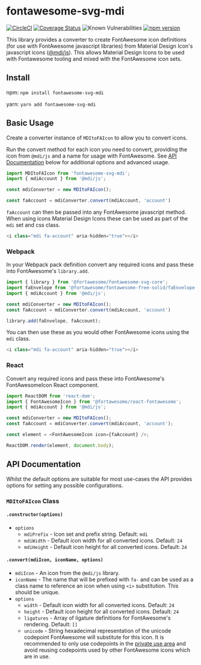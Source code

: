 # fontawesome-svg-mdi

[![CircleCI](https://circleci.com/gh/tjdavey/fontawesome-svg-mdi/tree/main.svg?style=svg)](https://circleci.com/gh/tjdavey/fontawesome-svg-mdi/tree/main)
[![Coverage Status](https://coveralls.io/repos/github/tjdavey/fontawesome-svg-mdi/badge.svg)](https://coveralls.io/github/tjdavey/fontawesome-svg-mdi)
![Known Vulnerabilities](https://snyk.io/test/github/tjdavey/fontawesome-svg-mdi/badge.svg)
[![npm version](https://badge.fury.io/js/fontawesome-svg-mdi.svg)](https://badge.fury.io/js/fontawesome-svg-mdi)

This library provides a converter to create FontAwesome icon definitions (for use with FontAwesome javascript libraries) from
Material Design Icon's javascript icons ([@mdi/js](https://www.npmjs.com/package/@mdi/js)). This allows Material Design Icons to be used with Fontawesome tooling
and mixed with the FontAwesome icon sets.

## Install

npm: `npm install fontawesome-svg-mdi`

yarn: `yarn add fontawesome-svg-mdi`

## Basic Usage

Create a converter instance of `MDItoFAIcon` to allow you to convert icons.

Run the convert method for each icon you need to convert, providing the icon from `@mdi/js` and a name for usage with 
FontAwesome. See [API Documentation](#API_Documentation) below for additional options and advanced usage.

```js
import MDItoFAIcon from 'fontawesome-svg-mdi';
import { mdiAccount } from '@mdi/js';

const mdiConverter = new MDItoFAIcon();

const faAccount = mdiConverter.convert(mdiAccount, 'account') 
```

`faAccount` can then be passed into any FontAwesome javascript method. When using icons Material Design Icons these can be used
as part of the `mdi` set and css class.

```js
<i class="mdi fa-account" aria-hidden="true"></i> 
```

### Webpack

In your Webpack pack definition convert any required icons and pass these into FontAwesome's `library.add`. 

```js
import { library } from '@fortawesome/fontawesome-svg-core';
import faEnvelope from '@fortawesome/fontawesome-free-solid/faEnvelope';
import { mdiAccount } from '@mdi/js';

const mdiConverter = new MDItoFAIcon();
const faAccount = mdiConverter.convert(mdiAccount, 'account')

library.add(faEnvelope, faAccount);
```

You can then use these as you would other FontAwesome icons using the `mdi` class.  

```js
<i class="mdi fa-account" aria-hidden="true"></i> 
```

### React 

Convert any required icons and pass these into FontAwesome's FontAwesomeIcon React component.

```js
import ReactDOM from 'react-dom';
import { FontAwesomeIcon } from '@fortawesome/react-fontawesome';
import { mdiAccount } from '@mdi/js';

const mdiConverter = new MDItoFAIcon();
const faAccount = mdiConverter.convert(mdiAccount, 'account');

const element = <FontAwesomeIcon icon={faAccount} />;

ReactDOM.render(element, document.body);
```

## API Documentation

Whilst the default options are suitable for most use-cases the API provides options for setting any possible 
configurations. 

### `MDItoFAIcon` Class

#### `.constructor(options)`
- `options`
  - `mdiPrefix` - Icon set and prefix string. Default: `mdi`
  - `mdiWidth` - Default icon width for all converted icons. Default: `24`
  - `mdiHeight` - Default icon height for all converted icons. Default: `24`

#### `.convert(mdiIcon, iconName, options)`
- `mdiIcon` - An icon from the `@mdi/js` library. 
- `iconName` - The name that will be prefixed with `fa-` and can be used as a class name to reference an icon when using 
`<i>` substitution. This should be unique.    
- `options`
  - `width` - Default icon width for all converted icons. Default: `24`
  - `height` - Default icon height for all converted icons. Default: `24`
  - `ligatures` - Array of ligature definitions for FontAwesome's rendering. Default: `[]`
  - `unicode` - String hexadecimal representation of the unicode codepoint FontAwesome will substitute for this icon. It 
is recommended to only use codepoints in the [private use area](http://www.unicode.org/faq/private_use.html) and avoid 
reusing codepoints used by other FontAwesome icons which are in use. 